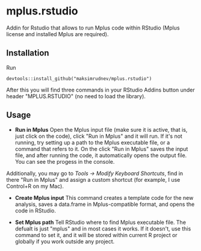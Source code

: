 
# mplus.rstudio

Addin for Rstudio that allows to run Mplus code within RStudio (Mplus license and installed Mplus are required).

## Installation 

Run 

```
devtools::install_github("maksimrudnev/mplus.rstudio")

```


After this you will find three commands in your RStudio Addins button under header "MPLUS.RSTUDIO" (no need to load the library).  

## Usage

- **Run in Mplus** Open the Mplus input file (make sure it is active, that is, just click on the code), click "Run in Mplus" and it will run. If it's not running, try setting up a path to the Mplus executable file, or a command that refers to it. On the click "Run in Mplus" saves the input file, and after running the code, it automatically opens the output file. You can see the progess in the console.

Additionally, you may go to *Tools -> Modify Keyboard Shortcuts*, find in there "Run in Mplus" and assign a custom shortcut (for example, I use Control+R on my Mac).

- **Create Mplus input** This command creates a template code for the new analysis, saves a data.frame in Mplus-compatible format, and opens the code in RStudio.

- **Set Mplus path** Tell RStudio where to find Mplus executable file. The defualt is just "mplus" and in most cases it works. If it doesn't, use this command to set it, and it will be stored within current R project or globally if you work outside any project.
